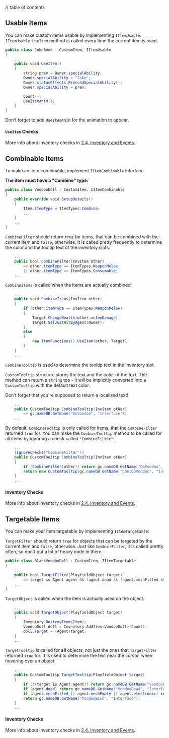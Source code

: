 // table of contents

## Usable Items ##

You can make custom items usable by implementing `IItemUsable`. `IItemUsable.UseItem` method is called every time the current item is used.

```cs
public class JokeBook : CustomItem, IItemUsable
{
    ...
    public void UseItem()
    {
        string prev = Owner.specialAbility;
        Owner.specialAbility = "Joke";
        Owner.statusEffects.PressedSpecialAbility();
        Owner.specialAbility = prev;

        Count--;
        UseItemAnim();
    }
}
```

Don't forget to add `UseItemAnim` for the animation to appear.

#### `UseItem` Checks ####

More info about inventory checks in [2.4. Inventory and Events](./2.4-Inventory-and-Events.md).

## Combinable Items ##

To make an item combinable, implement `IItemCombinable` interface.

**The item must have a "Combine" type:**

```cs
public class VoodooDoll : CustomItem, IItemCombinable
{
    public override void SetupDetails()
    {
        Item.itemType = ItemTypes.Combine;
        ...
    }
    ...
}
```

`CombineFilter` should return `true` for items, that can be combined with the current item and `false`, otherwise. It is called pretty frequently to determine the color and the tooltip text of the inventory slots.

```cs
    ...
    public bool CombineFilter(InvItem other)
        => other.itemType == ItemTypes.WeaponMelee
        || other.itemType == ItemTypes.Consumable;
    ...
```

`CombineItems` is called when the items are actually combined.

```cs
    ...
    public void CombineItems(InvItem other)
    {
        if (other.itemType == ItemTypes.WeaponMelee)
        {
            Target.ChangeHealth(other.meleeDamage);
            Target.SetJustHitByAgent(Owner);
        }
        else
        {
            new ItemFunctions().UseItem(other, Target);
        }
    }
    ...
```

`CombineTooltip` is used to determine the tooltip text in the inventory slot.

`CustomTooltip` structure stores the text and the color of the text. The method can return a `string` too - it will be implicitly converted into a `CustomTooltip` with the default text color.

Don't forget that you're supposed to return a localized text!

```cs
    ...
    public CustomTooltip CombineTooltip(InvItem other)
        => gc.nameDB.GetName("DoVoodoo", "Interface");
    ...
```

By default, `CombineTooltip` is only called for items, that the `CombineFilter` returned `true` for. You can make the `CombineTooltip` method to be called for all items by ignoring a check called `"CombineFilter"`:

```cs
    ...
    [IgnoreChecks("CombineFilter")]
    public CustomTooltip CombineTooltip(InvItem other)
    {
        if (CombineFilter(other)) return gc.nameDB.GetName("DoVoodoo", "Interface");
        return new CustomTooltip(gc.nameDB.GetName("CantDoVoodoo", "Interface", Color.red));
    }
    ...
```

#### Inventory Checks ####

More info about inventory checks in [2.4. Inventory and Events](./2.4-Inventory-and-Events.md).

## Targetable Items ##

You can make your item targetable by implementing `IItemTargetable`:

`TargetFilter` should return `true` for objects that can be targeted by the current item and `false`, otherwise. Just like `CombineFilter`, it is called prettty often, so don't put a lot of heavy code in there.

```cs
public class BlankVoodooDoll : CustomItem, IItemTargetable
{
    ...
    public bool TargetFilter(PlayfieldObject target)
        => target is Agent agent && !agent.dead && !agent.mechFilled && !agent.mechEmpty && !agent.electronic;
    ...
}
```

`TargetObject` is called when the item is actually used on the object.

```cs
    ...
    public void TargetObject(PlayfieldObject target)
    {
        Inventory.DestroyItem(Item);
        VoodooDoll doll = Inventory.AddItem<VoodooDoll>(Count);
        doll.Target = (Agent)target;
    }
    ...
```

`TargetTooltip` is called for **all** objects, not just the ones that `TargetFilter` returned `true` for. It is used to determine the text near the cursor, when hovering over an object.

```cs
    ...
    public CustomTooltip TargetTooltip(PlayfieldObject target)
    {
        if (!(target is Agent agent)) return gc.nameDB.GetName("VoodooNotAgent", "Interface");
        if (agent.dead) return gc.nameDB.GetName("VoodooDead", "Interface");
        if (agent.mechFilled || agent.mechEmpty || agent.electronic) return gc.nameDB.GetName("VoodooNoSoul", "Interface");
        return gc.nameDB.GetName("VoodooBind", "Interface");
    }
    ...
```

#### Inventory Checks ####

More info about inventory checks in [2.4. Inventory and Events](./2.4-Inventory-and-Events.md).